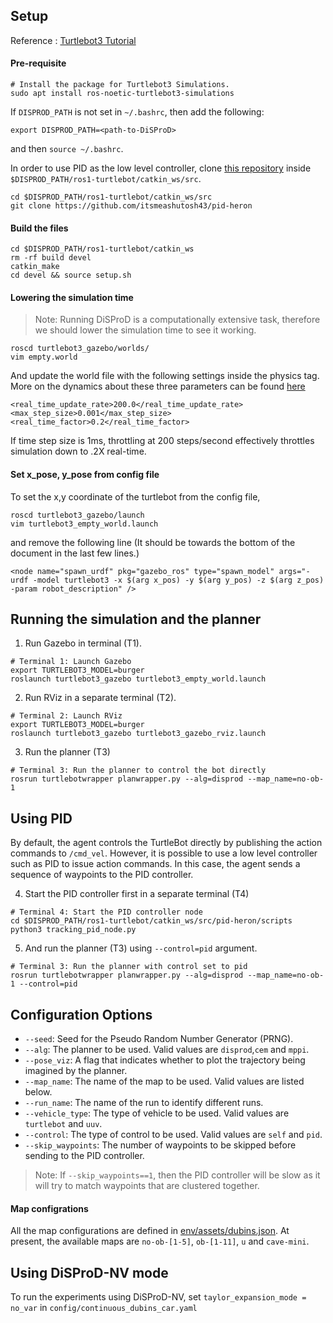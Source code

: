  ## Setup
 
Reference : [Turtlebot3 Tutorial](https://emanual.robotis.com/docs/en/platform/turtlebot3/simulation/)

#### Pre-requisite
```shell
# Install the package for Turtlebot3 Simulations.
sudo apt install ros-noetic-turtlebot3-simulations
```
If `DISPROD_PATH` is not set in `~/.bashrc`, then add the following:
```shell
export DISPROD_PATH=<path-to-DiSProD>
```
and then `source ~/.bashrc`.

In order to use PID as the low level controller, clone [this repository](https://github.com/itsmeashutosh43/pid-heron) inside `$DISPROD_PATH/ros1-turtlebot/catkin_ws/src`.

```shell
cd $DISPROD_PATH/ros1-turtlebot/catkin_ws/src
git clone https://github.com/itsmeashutosh43/pid-heron
```

#### Build the files
```shell
cd $DISPROD_PATH/ros1-turtlebot/catkin_ws
rm -rf build devel
catkin_make
cd devel && source setup.sh
```

#### Lowering the simulation time
> Note: Running DiSProD is a computationally extensive task, therefore we should lower the simulation time to see it working. 

```shell
roscd turtlebot3_gazebo/worlds/
vim empty.world
```

And update the world file with the following settings inside the physics tag. More on the dynamics about these three parameters can be found [here](http://gazebosim.org/tutorials?tut=physics_params&cat=physics)

```
<real_time_update_rate>200.0</real_time_update_rate>
<max_step_size>0.001</max_step_size>
<real_time_factor>0.2</real_time_factor>
```

If time step size is 1ms, throttling at 200 steps/second effectively
throttles simulation down to .2X real-time.

#### Set x_pose, y_pose from config file

To set the x,y coordinate of the turtlebot from the config file, 

```shell
roscd turtlebot3_gazebo/launch
vim turtlebot3_empty_world.launch
```

and remove the following line (It should be towards the bottom of the document in the last few lines.) 

```shell
<node name="spawn_urdf" pkg="gazebo_ros" type="spawn_model" args="-urdf -model turtlebot3 -x $(arg x_pos) -y $(arg y_pos) -z $(arg z_pos) -param robot_description" />

```

## Running the simulation and the planner

1. Run Gazebo in terminal (T1).
```shell
# Terminal 1: Launch Gazebo
export TURTLEBOT3_MODEL=burger
roslaunch turtlebot3_gazebo turtlebot3_empty_world.launch
```

2. Run RViz in a separate terminal (T2).
```shell
# Terminal 2: Launch RViz
export TURTLEBOT3_MODEL=burger
roslaunch turtlebot3_gazebo turtlebot3_gazebo_rviz.launch
```

3. Run the planner (T3)
```shell
# Terminal 3: Run the planner to control the bot directly
rosrun turtlebotwrapper planwrapper.py --alg=disprod --map_name=no-ob-1
```

## Using PID

By default, the agent controls the TurtleBot directly by publishing the action commands to `/cmd_vel`. However, it is possible to use a low level controller such as PID to issue action commands. In this case, the agent sends a sequence of waypoints to the PID controller. 

4. Start the PID controller first in a separate terminal (T4)

```shell
# Terminal 4: Start the PID controller node
cd $DISPROD_PATH/ros1-turtlebot/catkin_ws/src/pid-heron/scripts
python3 tracking_pid_node.py
```

5. And run the planner (T3) using `--control=pid` argument.

```shell
# Terminal 3: Run the planner with control set to pid
rosrun turtlebotwrapper planwrapper.py --alg=disprod --map_name=no-ob-1 --control=pid
```


## Configuration Options

- `--seed`: Seed for the Pseudo Random Number Generator (PRNG).
- `--alg`: The planner to be used. Valid values are `disprod`,`cem` and `mppi`.
- `--pose_viz`: A flag that indicates whether to plot the trajectory being imagined by the planner. 
- `--map_name`: The name of the map to be used. Valid values are listed below.
- `--run_name`: The name of the run to identify different runs. 
- `--vehicle_type`: The type of vehicle to be used. Valid values are `turtlebot` and `uuv`.
- `--control`: The type of control to be used. Valid values are `self` and `pid`.
- `--skip_waypoints`: The number of waypoints to be skipped before sending to the PID controller.

> Note: If `--skip_waypoints==1`, then the PID controller will be slow as it will try to match waypoints that are clustered together.

#### Map configrations
All the map configurations are defined in [env/assets/dubins.json](../env/assets/dubins.json). At present, the available maps are `no-ob-[1-5]`, `ob-[1-11]`, `u` and `cave-mini`.

## Using DiSProD-NV mode

To run the experiments using DiSProD-NV, set `taylor_expansion_mode = no_var` in `config/continuous_dubins_car.yaml`
